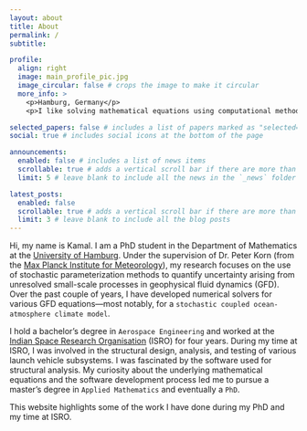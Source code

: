 ```yaml
---
layout: about
title: About
permalink: /
subtitle:

profile:
  align: right
  image: main_profile_pic.jpg
  image_circular: false # crops the image to make it circular
  more_info: >
    <p>Hamburg, Germany</p>
    <p>I like solving mathematical equations using computational methods!</p>

selected_papers: false # includes a list of papers marked as "selected={true}"
social: true # includes social icons at the bottom of the page

announcements:
  enabled: false # includes a list of news items
  scrollable: true # adds a vertical scroll bar if there are more than 3 news items
  limit: 5 # leave blank to include all the news in the `_news` folder

latest_posts:
  enabled: false
  scrollable: true # adds a vertical scroll bar if there are more than 3 new posts items
  limit: 3 # leave blank to include all the blog posts
---
```


<!-- With a background in `Aerospace Engineering` and a PhD in `Applied Mathematics`, I have spent the last eight years solving complex simulation problems, from modeling geophysical flows to evaluating structural loads on rockets and spacecrafts. -->

Hi, my name is Kamal. I am a PhD student in the Department of Mathematics at the [University of Hamburg](https://www.uni-hamburg.de/en.html). Under the supervision of Dr. Peter Korn (from the [Max Planck Institute for Meteorology](https://mpimet.mpg.de/en/homepage)), my research focuses on the use of stochastic parameterization methods to quantify uncertainty arising from unresolved small-scale processes in geophysical fluid dynamics (GFD). Over the past couple of years, I have developed numerical solvers for various GFD equations—most notably, for a `stochastic coupled ocean-atmosphere climate model`.

I hold a bachelor’s degree in `Aerospace Engineering` and worked at the [Indian Space Research Organisation](https://www.isro.gov.in/) (ISRO) for four years. During my time at ISRO, I was involved in the structural design, analysis, and testing of various launch vehicle subsystems. I was fascinated by the software used for structural analysis. My curiosity about the underlying mathematical equations and the software development process led me to pursue a master’s degree in `Applied Mathematics` and eventually a `PhD`.

This website highlights some of the work I have done during my PhD and my time at ISRO.
